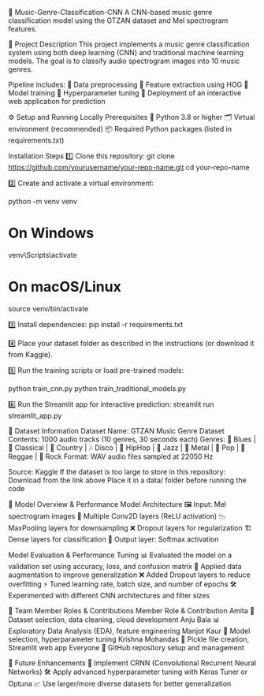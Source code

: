 🎵 Music-Genre-Classification-CNN
A CNN-based music genre classification model using the GTZAN dataset and Mel spectrogram features.

📌 Project Description
This project implements a music genre classification system using both deep learning (CNN) and traditional machine learning models.
The goal is to classify audio spectrogram images into 10 music genres.

Pipeline includes:
🔹 Data preprocessing
🔹 Feature extraction using HOG
🔹 Model training
🔹 Hyperparameter tuning
🔹 Deployment of an interactive web application for prediction

⚙️ Setup and Running Locally
Prerequisites
🐍 Python 3.8 or higher
🗂️ Virtual environment (recommended)
📦 Required Python packages (listed in requirements.txt)

Installation Steps
1️⃣ Clone this repository:
git clone https://github.com/yourusername/your-repo-name.git
cd your-repo-name


2️⃣ Create and activate a virtual environment:

python -m venv venv
# On Windows
venv\Scripts\activate
# On macOS/Linux
source venv/bin/activate


3️⃣ Install dependencies:
pip install -r requirements.txt


4️⃣ Place your dataset folder as described in the instructions
(or download it from Kaggle).

5️⃣ Run the training scripts or load pre-trained models:

python train_cnn.py
python train_traditional_models.py


6️⃣ Run the Streamlit app for interactive prediction:
streamlit run streamlit_app.py

🎼 Dataset Information
Dataset Name: GTZAN Music Genre Dataset
Contents: 1000 audio tracks (10 genres, 30 seconds each)
Genres: 🎷 Blues | 🎻 Classical | 🤠 Country | 🎶 Disco | 🎤 HipHop | 🎹 Jazz | 🎸 Metal | 🎵 Pop | 🌴 Reggae | 🎼 Rock
Format: WAV audio files sampled at 22050 Hz

Source: Kaggle
If the dataset is too large to store in this repository:
Download from the link above
Place it in a data/ folder before running the code

🧠 Model Overview & Performance
Model Architecture
🖼️ Input: Mel spectrogram images
🧱 Multiple Conv2D layers (ReLU activation)
📉 MaxPooling layers for downsampling
❌ Dropout layers for regularization
🏗️ Dense layers for classification
🎯 Output layer: Softmax activation

Model Evaluation & Performance Tuning
📊 Evaluated the model on a validation set using accuracy, loss, and confusion matrix
🎨 Applied data augmentation to improve generalization
❌ Added Dropout layers to reduce overfitting
⚡ Tuned learning rate, batch size, and number of epochs
🛠️ Experimented with different CNN architectures and filter sizes

👥 Team Member Roles & Contributions
Member	Role & Contribution
Amita	📂 Dataset selection, data cleaning, cloud development
Anju Bala	📊 Exploratory Data Analysis (EDA), feature engineering
Manjot Kaur	🧠 Model selection, hyperparameter tuning
Krishna Mohandas	💾 Pickle file creation, Streamlit web app
Everyone	🔧 GitHub repository setup and management

🚀 Future Enhancements
🎼 Implement CRNN (Convolutional Recurrent Neural Networks)
🛠️ Apply advanced hyperparameter tuning with Keras Tuner or Optuna
📈 Use larger/more diverse datasets for better generalization

